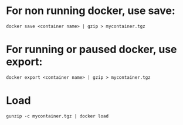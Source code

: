 # For non running docker, use save:
```
docker save <container name> | gzip > mycontainer.tgz
```

# For running or paused docker, use export:
```
docker export <container name> | gzip > mycontainer.tgz
```

# Load
```
gunzip -c mycontainer.tgz | docker load
```
